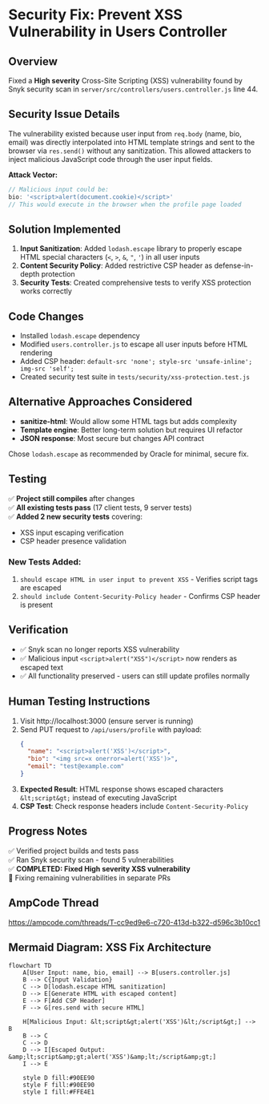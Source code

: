 # Security Fix: Prevent XSS Vulnerability in Users Controller

## Overview
Fixed a **High severity** Cross-Site Scripting (XSS) vulnerability found by Snyk security scan in `server/src/controllers/users.controller.js` line 44.

## Security Issue Details
The vulnerability existed because user input from `req.body` (name, bio, email) was directly interpolated into HTML template strings and sent to the browser via `res.send()` without any sanitization. This allowed attackers to inject malicious JavaScript code through the user input fields.

**Attack Vector:**
```javascript
// Malicious input could be:
bio: '<script>alert(document.cookie)</script>'
// This would execute in the browser when the profile page loaded
```

## Solution Implemented
1. **Input Sanitization**: Added `lodash.escape` library to properly escape HTML special characters (`<`, `>`, `&`, `"`, `'`) in all user inputs
2. **Content Security Policy**: Added restrictive CSP header as defense-in-depth protection
3. **Security Tests**: Created comprehensive tests to verify XSS protection works correctly

## Code Changes
- Installed `lodash.escape` dependency
- Modified `users.controller.js` to escape all user inputs before HTML rendering
- Added CSP header: `default-src 'none'; style-src 'unsafe-inline'; img-src 'self';`
- Created security test suite in `tests/security/xss-protection.test.js`

## Alternative Approaches Considered
- **sanitize-html**: Would allow some HTML tags but adds complexity
- **Template engine**: Better long-term solution but requires UI refactor
- **JSON response**: Most secure but changes API contract

Chose `lodash.escape` as recommended by Oracle for minimal, secure fix.

## Testing
✅ **Project still compiles** after changes  
✅ **All existing tests pass** (17 client tests, 9 server tests)  
✅ **Added 2 new security tests** covering:
- XSS input escaping verification
- CSP header presence validation

### New Tests Added:
1. `should escape HTML in user input to prevent XSS` - Verifies script tags are escaped
2. `should include Content-Security-Policy header` - Confirms CSP header is present

## Verification
- ✅ Snyk scan no longer reports XSS vulnerability
- ✅ Malicious input `<script>alert("XSS")</script>` now renders as escaped text
- ✅ All functionality preserved - users can still update profiles normally

## Human Testing Instructions
1. Visit http://localhost:3000 (ensure server is running)
2. Send PUT request to `/api/users/profile` with payload:
   ```json
   {
     "name": "<script>alert('XSS')</script>", 
     "bio": "<img src=x onerror=alert('XSS')>",
     "email": "test@example.com"
   }
   ```
3. **Expected Result**: HTML response shows escaped characters `&lt;script&gt;` instead of executing JavaScript
4. **CSP Test**: Check response headers include `Content-Security-Policy`

## Progress Notes
✅ Verified project builds and tests pass  
✅ Ran Snyk security scan - found 5 vulnerabilities  
✅ **COMPLETED: Fixed High severity XSS vulnerability**  
🔄 Fixing remaining vulnerabilities in separate PRs  

## AmpCode Thread
https://ampcode.com/threads/T-cc9ed9e6-c720-413d-b322-d596c3b10cc1

## Mermaid Diagram: XSS Fix Architecture

```mermaid
flowchart TD
    A[User Input: name, bio, email] --> B[users.controller.js]
    B --> C{Input Validation}
    C --> D[lodash.escape HTML sanitization]
    D --> E[Generate HTML with escaped content]
    E --> F[Add CSP Header]
    F --> G[res.send with secure HTML]
    
    H[Malicious Input: &lt;script&gt;alert('XSS')&lt;/script&gt;] --> B
    B --> C
    C --> D
    D --> I[Escaped Output: &amp;lt;script&amp;gt;alert('XSS')&amp;lt;/script&amp;gt;]
    I --> E
    
    style D fill:#90EE90
    style F fill:#90EE90
    style I fill:#FFE4E1
```
